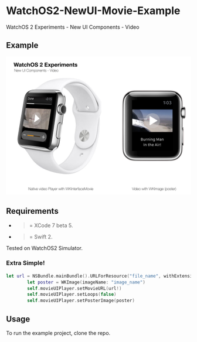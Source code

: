 # WatchOS2-NewUI-Movie-Example
WatchOS 2 Experiments - New UI Components - Video

## Example
![](https://raw.githubusercontent.com/Sweefties/WatchOS2-NewUI-Movie-Example/master/Screenshots/WatchOS2ExperimentsNewUIComp-Video.jpg)

## Requirements
- >= XCode 7 beta 5.
- >= Swift 2.

Tested on WatchOS2 Simulator.

### Extra Simple!

```swift
let url = NSBundle.mainBundle().URLForResource("file_name", withExtension: "m4v")
        let poster = WKImage(imageName: "image_name")
        self.movieUIPlayer.setMovieURL(url!)
        self.movieUIPlayer.setLoops(false)
        self.movieUIPlayer.setPosterImage(poster)
```

## Usage

To run the example project, clone the repo.

